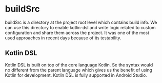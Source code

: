 # buildSrc
buildSrc is a directory at the project root level which contains build info. We can use this directory to enable kotlin-dsl and write logic related to custom configuration and share them across the project. It was one of the most used approaches in recent days because of its testability.

## Kotlin DSL
Kotlin DSL is built on top of the core language Kotlin. So the syntax would no different from the parent language which gives us the benefit of using Kotlin for development. Kotlin DSL is fully supported in Android Studio.
